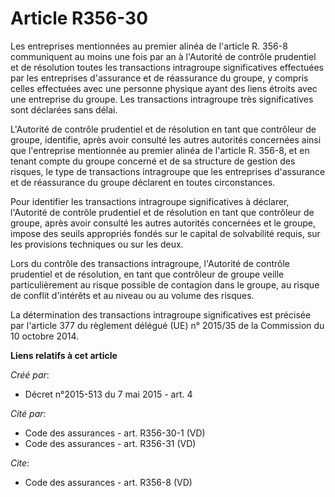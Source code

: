 # Article R356-30

Les entreprises mentionnées au premier alinéa de l'article R. 356-8 communiquent au moins une fois par an à l'Autorité de
contrôle prudentiel et de résolution toutes les transactions intragroupe significatives effectuées par les entreprises
d'assurance et de réassurance du groupe, y compris celles effectuées avec une personne physique ayant des liens étroits avec
une entreprise du groupe. Les transactions intragroupe très significatives sont déclarées sans délai. 

L'Autorité de contrôle prudentiel et de résolution en tant que contrôleur de groupe, identifie, après avoir consulté les
autres autorités concernées ainsi que l'entreprise mentionnée au premier alinéa de l'article R. 356-8, et en tenant compte du
groupe concerné et de sa structure de gestion des risques, le type de transactions intragroupe que les entreprises
d'assurance et de réassurance du groupe déclarent en toutes circonstances. 

Pour identifier les transactions intragroupe significatives à déclarer, l'Autorité de contrôle prudentiel et de résolution en
tant que contrôleur de groupe, après avoir consulté les autres autorités concernées et le groupe, impose des seuils
appropriés fondés sur le capital de solvabilité requis, sur les provisions techniques ou sur les deux. 

Lors du contrôle des transactions intragroupe, l'Autorité de contrôle prudentiel et de résolution, en tant que contrôleur de
groupe veille particulièrement au risque possible de contagion dans le groupe, au risque de conflit d'intérêts et au niveau
ou au volume des risques. 

La détermination des transactions intragroupe significatives est précisée par l'article 377 du règlement délégué (UE) n°
2015/35 de la Commission du 10 octobre 2014.

**Liens relatifs à cet article**

_Créé par_:

  - Décret n°2015-513 du 7 mai 2015 - art. 4

_Cité par_:

  - Code des assurances - art. R356-30-1 (VD)
  - Code des assurances - art. R356-31 (VD)

_Cite_:

  - Code des assurances - art. R356-8 (VD)
